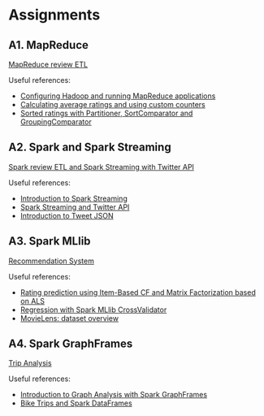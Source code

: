 # Assignments
## A1. MapReduce
[MapReduce review ETL](https://nbviewer.jupyter.org/github/BigDataProcSystems/SD_Assignment/blob/master/Assignment_1.ipynb)

Useful references:
- [Configuring Hadoop and running MapReduce applications](https://github.com/BigDataProcSystems/Practice/blob/master/hadoop/docs/mapreduce_basics.md)
- [Calculating average ratings and using custom counters](https://github.com/BigDataProcSystems/Practice/tree/master/hadoop/docs/mapreduce_average_counters.md)
- [Sorted ratings with Partitioner, SortComparator and GroupingComparator](https://github.com/BigDataProcSystems/Practice/tree/master/hadoop/docs/mapreduce_sorted_ratings.md)

## A2. Spark and Spark Streaming
[Spark review ETL and Spark Streaming with Twitter API](https://nbviewer.jupyter.org/github/BigDataProcSystems/SD_Assignment/blob/master/Assignment_2.ipynb)

Useful references:
- [Introduction to Spark Streaming](https://github.com/BigDataProcSystems/Practice/blob/master/spark/docs/spark_streaming_intro.md)
- [Spark Streaming and Twitter API](https://github.com/BigDataProcSystems/Practice/blob/master/spark/docs/spark_streaming_kafka_tweets.md)
- [Introduction to Tweet JSON](https://developer.twitter.com/en/docs/tweets/data-dictionary/overview/intro-to-tweet-json)

## A3. Spark MLlib

[Recommendation System](https://nbviewer.jupyter.org/github/BigDataProcSystems/SD_Assignment/blob/master/Assignment_3.ipynb)


Useful references:
- [Rating prediction using Item-Based CF and Matrix Factorization based on ALS](https://nbviewer.jupyter.org/github/BigDataProcSystems/Practice/blob/master/spark/notebooks/spark_df_movie_recommendation.ipynb)
- [Regression with Spark MLlib CrossValidator](https://nbviewer.jupyter.org/github/BigDataProcSystems/Practice/blob/master/spark/notebooks/spark_df_price_regression_cv.ipynb)
- [MovieLens: dataset overview](http://files.grouplens.org/datasets/movielens/ml-10m-README.html)

## A4. Spark GraphFrames

[Trip Analysis](https://nbviewer.jupyter.org/github/BigDataProcSystems/SD_Assignment/blob/master/Assignment_4.ipynb)

Useful references:
- [Introduction to Graph Analysis with Spark GraphFrames](https://nbviewer.jupyter.org/github/BigDataProcSystems/Practice/blob/master/spark/notebooks/spark_gf_airplanes.ipynb)
- [Bike Trips and Spark DataFrames](https://nbviewer.jupyter.org/github/BigDataProcSystems/Practice/blob/master/spark/notebooks/spark_gf_biketrips.ipynb)